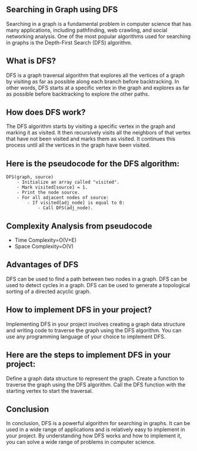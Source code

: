 ## Searching in Graph using DFS
Searching in a graph is a fundamental problem in computer science that has many applications, including pathfinding, web crawling, and social networking analysis. One of the most popular algorithms used for searching in graphs is the Depth-First Search (DFS) algorithm.

## What is DFS?
DFS is a graph traversal algorithm that explores all the vertices of a graph by visiting as far as possible along each branch before backtracking. In other words, DFS starts at a specific vertex in the graph and explores as far as possible before backtracking to explore the other paths.

## How does DFS work?
The DFS algorithm starts by visiting a specific vertex in the graph and marking it as visited. It then recursively visits all the neighbors of that vertex that have not been visited and marks them as visited. It continues this process until all the vertices in the graph have been visited.

## Here is the pseudocode for the DFS algorithm:
```plaintext
DFS(graph, source)
    - Initialize an array called "visited".
    - Mark visited[source] = 1.
    - Print the node source.
    - For all adjacent nodes of source:
        - If visited[adj_node] is equal to 0:
            - Call DFS(adj_node).
```
## Complexity Analysis from pseudocode
- Time Complexity=O(V+E)
- Space Complexity=O(V)

## Advantages of DFS
DFS can be used to find a path between two nodes in a graph.
DFS can be used to detect cycles in a graph.
DFS can be used to generate a topological sorting of a directed acyclic graph.

## How to implement DFS in your project?
Implementing DFS in your project involves creating a graph data structure and writing code to traverse the graph using the DFS algorithm. You can use any programming language of your choice to implement DFS.

## Here are the steps to implement DFS in your project:
Define a graph data structure to represent the graph.
Create a function to traverse the graph using the DFS algorithm.
Call the DFS function with the starting vertex to start the traversal.

##  Conclusion
In conclusion, DFS is a powerful algorithm for searching in graphs. It can be used in a wide range of applications and is relatively easy to implement in your project. By understanding how DFS works and how to implement it, you can solve a wide range of problems in computer science.

